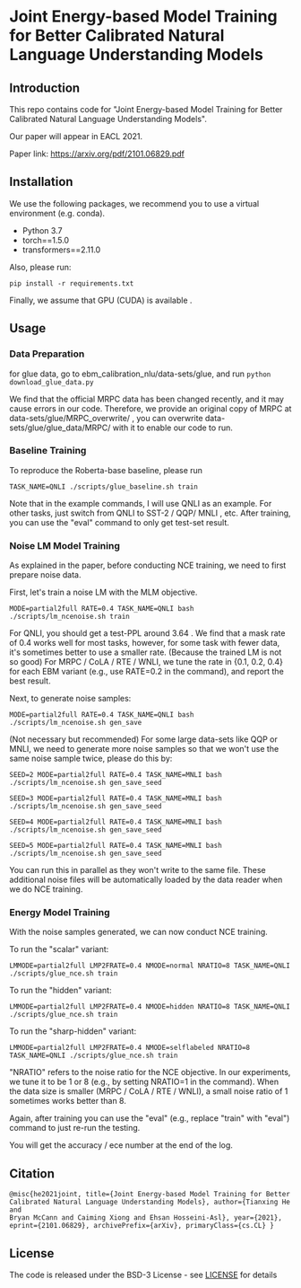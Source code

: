 


# Joint Energy-based Model Training for Better Calibrated Natural Language Understanding Models

## Introduction

This repo contains code for "Joint Energy-based Model Training for Better Calibrated Natural Language Understanding Models".

Our paper will appear in EACL 2021.

Paper link: https://arxiv.org/pdf/2101.06829.pdf

## Installation

We use the following packages, we recommend you to use a virtual environment (e.g. conda).
- Python 3.7
- torch==1.5.0
- transformers==2.11.0
  
Also, please run:

```pip install -r requirements.txt```

Finally, we assume that GPU (CUDA) is available .

## Usage

### Data Preparation

for glue data, go to ebm_calibration_nlu/data-sets/glue, and run
```python download_glue_data.py```

We find that the official MRPC data has been changed recently, and it may cause errors in our code.
Therefore, we provide an original copy of MRPC at data-sets/glue/MRPC_overwrite/ , you can overwrite data-sets/glue/glue_data/MRPC/ with it to enable our code to run.

### Baseline Training

To reproduce the Roberta-base baseline, please run

```TASK_NAME=QNLI ./scripts/glue_baseline.sh train```

Note that in the example commands, I will use QNLI as an example. For other tasks, just switch from QNLI to SST-2 / QQP/ MNLI , etc.
After training, you can use the "eval" command to only get test-set result.

### Noise LM Model Training

As explained in the paper, before conducting NCE training, we need to first prepare noise data.

First, let's train a noise LM with the MLM objective.

``` MODE=partial2full RATE=0.4 TASK_NAME=QNLI bash ./scripts/lm_ncenoise.sh train ```

For QNLI, you should get a test-PPL around 3.64 .
We find that a mask rate of 0.4 works well for most tasks, however, for some task with fewer data, it's sometimes better to use a smaller rate. (Because the trained LM is not so good)
For MRPC / CoLA / RTE / WNLI, we tune the rate in {0.1, 0.2, 0.4} for each EBM variant (e.g., use RATE=0.2 in the command), and report the best result.

Next, to generate noise samples:

``` MODE=partial2full RATE=0.4 TASK_NAME=QNLI bash ./scripts/lm_ncenoise.sh gen_save ```

(Not necessary but recommended) For some large data-sets like QQP or MNLI, we need to generate more noise samples so that we won't use the same noise sample twice, please do this by:

``` SEED=2 MODE=partial2full RATE=0.4 TASK_NAME=MNLI bash ./scripts/lm_ncenoise.sh gen_save_seed ```

``` SEED=3 MODE=partial2full RATE=0.4 TASK_NAME=MNLI bash ./scripts/lm_ncenoise.sh gen_save_seed ```

``` SEED=4 MODE=partial2full RATE=0.4 TASK_NAME=MNLI bash ./scripts/lm_ncenoise.sh gen_save_seed ```

``` SEED=5 MODE=partial2full RATE=0.4 TASK_NAME=MNLI bash ./scripts/lm_ncenoise.sh gen_save_seed ```

You can run this in parallel as they won't write to the same file. These additional noise files will be automatically loaded by the data reader when we do NCE training.

### Energy Model Training

With the noise samples generated, we can now conduct NCE training. 

To run the "scalar" variant:

``` LMMODE=partial2full LMP2FRATE=0.4 NMODE=normal NRATIO=8 TASK_NAME=QNLI ./scripts/glue_nce.sh train ```

To run the "hidden" variant:

``` LMMODE=partial2full LMP2FRATE=0.4 NMODE=hidden NRATIO=8 TASK_NAME=QNLI ./scripts/glue_nce.sh train ```

To run the "sharp-hidden" variant:

``` LMMODE=partial2full LMP2FRATE=0.4 NMODE=selflabeled NRATIO=8 TASK_NAME=QNLI ./scripts/glue_nce.sh train ```

"NRATIO" refers to the noise ratio for the NCE objective. In our experiments, we tune it to be 1 or 8 (e.g., by setting NRATIO=1 in the command). When the data size is smaller (MRPC / CoLA / RTE / WNLI), a small noise ratio of 1 sometimes works better than 8.

Again, after training you can use the "eval" (e.g., replace "train" with "eval") command to just re-run the testing.

You will get the accuracy / ece number at the end of the log.


## Citation


``` 
@misc{he2021joint, title={Joint Energy-based Model Training for Better
Calibrated Natural Language Understanding Models}, author={Tianxing He and
Bryan McCann and Caiming Xiong and Ehsan Hosseini-Asl}, year={2021},
eprint={2101.06829}, archivePrefix={arXiv}, primaryClass={cs.CL} } 
```


## License

The code is released under the BSD-3 License - see [LICENSE](https://github.com/salesforce/ebm_calibration_nlu/blob/main/LICENSE.md) for details


